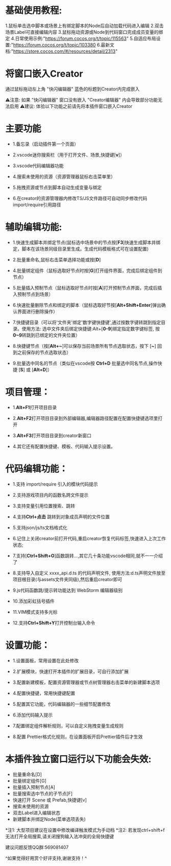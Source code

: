 
# 基础使用教程:
1.鼠标单击选中脚本或场景上有绑定脚本的Node后自动加载代码进入编辑
2.双击场景Label可直接编辑内容
3.鼠标拖动资源或Node到代码窗口完成成员变量的绑定
4.日常使用示例:"https://forum.cocos.org/t/topic/115563"
5.自适应布局设置:"https://forum.cocos.org/t/topic/103380
6.最新文档:"https://store.cocos.com/#/resources/detail/2313"


# 将窗口嵌入Creator
通过鼠标拖动左上角 "快闪编辑器" 蓝色的标题到Creator内完成嵌入

⚠️注意: 如果 "快闪编辑器" 窗口没有嵌入 "Creator编辑器" 内会导致部分功能无法启用
⚠️建议: 体验以下功能之前请先将本插件窗口嵌入Creator


# 主要功能
- 1.备忘录（启动插件第一个页面）

- 2.vscode迷你搜索栏（用于打开文件、场景,快捷键[**v**]）

- 3.vscode代码编辑器功能

- 4.搜索未使用的资源（资源管理器鼠标右击菜单里）

- 5.拖拽资源或节点到脚本自动生成变量与绑定

- 6.在creator的资源管理器内修改TS/JS文件路径可自动同步修改代码import/require引用路径

# 辅助编辑功能:
- 1.快速生成脚本并绑定节点(鼠标选中场景中的节点按[**F3**]快速生成脚本并绑定，脚本在该场景同级目录里生成。生成代码模板格式可在设置配置)

- 2.批量重命名,鼠标右击菜单选择功能或按[**D**]

- 4.批量绑定组件（鼠标选取好节点时按[**G**]打开组件界面，完成后绑定组件到节点）

- 5.批量插入预制节点（鼠标选取好节点时按[**A**]打开预制节点界面，完成后插入预制节点到场景）

- 6.快速批量删除节点和绑定的脚本（鼠标选取好节按[**Alt+Shift+Enter**]弹出确认界面进行删除操作）

- 7.快捷键目录（可以将'文件夹'绑定'数字键快捷键',通过按数字键转跳到指定目录。使用方法:
选中文件夹后绑定快捷键:Alt+[**0-9**]绑定指定数字键标签, 按**0~9**转跳到已绑定的文件夹位置）

- 8.快捷键节点（按[**Alt+\~**]可以保存当前场景所有节点选取状态，按下 [**\~**] 回到之前保存的节点选取状态）

- 9.批量选中同名的节点（类似在vscode按 **Ctrl+D** 批量选中同名节点,操作快捷 [**S**] 或 [**Alt+D**]）


# 项目管理：
- 1.**Alt+F1**打开项目目录

- 2.**Alt+F2**打开项目目录到外部编辑器,编辑器路径配置在配置快捷键选项里打开

- 3.**Alt+F3**打开项目目录到creator新窗口

- 4.其它还有配置快捷键、模板、代码输入提示设置。


# 代码编辑功能：

- 1.支持 import/require 引入的模块代码提示

- 2.支持游戏项目内的函数名跨文件提示

- 3.支持变量引用位置搜索、跳转

- 4.支持**Ctrl+点击** 跳转到对象成员声明的文件位置

- 5.支持json/js/ts文档格式化

- 6.记住上关闭creator前打开代码,重启creator恢复代码标签,快速进入上次工作状态;

- 7.支持[**Ctrl+Shift+O**]函数跳转...,其它几十条功能vscode相同,就不一一介绍了

- 8.支持导入自定义 xxxx_api.d.ts 的代码声明文件,
 使用方法:d.ts声明文件放至项目根目录(与assets文件夹同级),然后重启creator即可

- 9.js代码函数跳/提示转功能达到 WebStorm 编辑器级别

- 10.添加彩虹括号插件

- 11.VIM模式支持多光标

- 12.支持**Ctrl+Shift+Y**打开控制台输入命令


# 设置功能：
- 1.设置面板，常用设置在此处修改

- 2.扩展模块，快速打开本插件的扩展目录，可自行添加扩展

- 3.配置新建模板，配置资源管理器或节点树管理器右击菜单的新建脚本选项

- 4.配置快捷键，常用快捷键配置

- 5.配置其它功能，代码编辑器的一些细节配置修改

- 6.添加代码输入提示

- 7.配置绑定组件解析规则，可以自定义拖拽变量生成规则

- 8.配置 Prettier格式化规则，在设置面板开启Prettier插件后才生效

# 本插件独立窗口运行以下功能会失效:
- 批量重命名[D]
- 批量绑定组件[G]
- 批量插入预制节点[A]
- 批量搜索选中节点的子节点[F]
- 快速打开 Scene 或 Prefab,快捷键[v]
- 搜索未使用的资源
- 双击Label进入编辑状态
- 新建脚本并绑定Node(菜单选项丢失)


*注1: 大型项目建议在设置中修改编译触发模式为手动档
*注2: 若发现ctrl+shift+f无法打开全局搜索,请关闭搜狗输入法冲突的全局快捷键

建议问题反馈QQ群:569081407

^如果觉得好用赏个好评支持,谢谢支持！^
